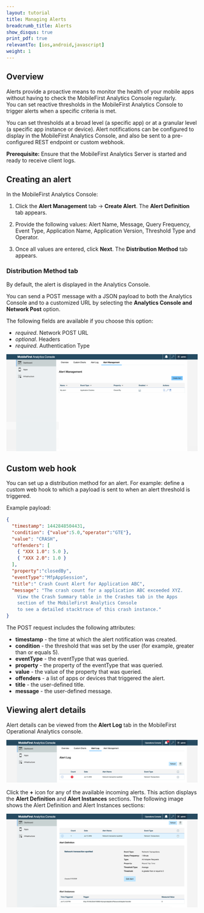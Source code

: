 ```yaml
---
layout: tutorial
title: Managing Alerts
breadcrumb_title: Alerts
show_disqus: true
print_pdf: true
relevantTo: [ios,android,javascript]
weight: 1
---
```

## Overview
Alerts provide a proactive means to monitor the health of your mobile apps without having to check the MobileFirst Analytics Console regularly.  
You can set reactive thresholds in the MobileFirst Analytics Console to trigger alerts when a specific criteria is met.

You can set thresholds at a broad level (a specific app) or at a granular level (a specific app instance or device). Alert notifications can be configured to display in the MobileFirst Analytics Console, and also be sent to a pre-configured REST endpoint or custom webhook.

**Prerequisite:** Ensure that the MobileFirst Analytics Server is started and ready to receive client logs.

## Creating an alert
In the MobileFirst Analytics Console:

1. Click the **Alert Management** tab → **Create Alert**. The **Alert Definition** tab appears.

1. Provide the following values: Alert Name, Message, Query Frequency, Event Type, Application Name, Application Version, Threshold Type and Operator.

2. Once all values are entered, click **Next**. The **Distribution Method** tab appears.

### Distribution Method tab
By default, the alert is displayed in the Analytics Console.

You can send a POST message with a JSON payload to both the Analytics Console and to a customized URL by selecting the **Analytics Console and Network Post** option.

The following fields are available if you choose this option:

* *required*. Network POST URL
* *optional*. Headers
* *required*. Authentication Type


<img class="gifplayer" alt="Creating an alert" src="creating-an-alert.png"/>

## Custom web hook
You can set up a distribution method for an alert. For example: define a custom web hook to which a payload is sent to when an alert threshold is triggered.

Example payload:

```json
{
  "timestamp": 1442848504431,
  "condition": {"value":5.0,"operator":"GTE"},
  "value": "CRASH",
  "offenders": [
    { "XXX 1.0": 5.0 },
    { "XXX 2.0": 1.0 }
  ],
  "property":"closedBy",
  "eventType":"MfpAppSession",
  "title":" Crash Count Alert for Application ABC",
  "message": "The crash count for a application ABC exceeded XYZ.
    View the Crash Summary table in the Crashes tab in the Apps
    section of the MobileFirst Analytics Console
    to see a detailed stacktrace of this crash instance."
}
```

The POST request includes the following attributes:

* **timestamp** - the time at which the alert notification was created.
* **condition** - the threshold that was set by the user (for example, greater than or equals 5).
* **eventType** - the eventType that was queried.
* **property** - the property of the eventType that was queried.
* **value** - the value of the property that was queried.
* **offenders** - a list of apps or devices that triggered the alert.
* **title** - the user-defined title.
* **message** - the user-defined message.

## Viewing alert details
Alert details can be viewed from the **Alert Log** tab in the MobileFirst Operational Analytics console.

![A new alert log](alert-log.png)

Click the **+** icon for any of the available incoming alerts. This action displays the **Alert Definition** and **Alert Instances** sections. The following image shows the Alert Definition and Alert Instances sections:

![Alert definitiosns and instances](alert-definitions-and-instances.png)
